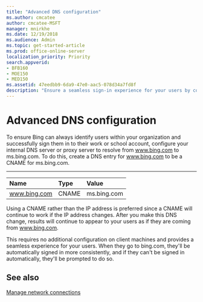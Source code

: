 ```yaml
---
title: "Advanced DNS configuration"
ms.author: cmcatee
author: cmcatee-MSFT
manager: mnirkhe
ms.date: 12/19/2018
ms.audience: Admin
ms.topic: get-started-article
ms.prod: office-online-server
localization_priority: Priority
search.appverid:
- BFB160
- MOE150
- MED150
ms.assetid: 47eedbb9-6da9-47e0-aac5-078d34a7fd8f
description: "Ensure a seamless sign-in experience for your users by configuring your DNS server using a CNAME"
---
```


# Advanced DNS configuration

To ensure Bing can always identify users within your organization and successfully sign them in to their work or school account, configure your internal DNS server or proxy server to resolve from www.bing.com to ms.bing.com. To do this, create a DNS entry for www.bing.com to be a CNAME for ms.bing.com.
  
****

|**Name**|**Type**|**Value**|
|:-----|:-----|:-----|
|www.bing.com  <br/> |CNAME  <br/> |ms.bing.com  <br/> |
   
Using a CNAME rather than the IP address is preferred since a CNAME will continue to work if the IP address changes. After you make this DNS change, results will continue to appear to your users as if they are coming from www.bing.com. 
  
This requires no additional configuration on client machines and provides a seamless experience for your users. When they go to bing.com, they'll be automatically signed in more consistently, and if they can't be signed in automatically, they'll be prompted to do so.
  
## See also

[Manage network connections](manage-network-connections.md)
  

